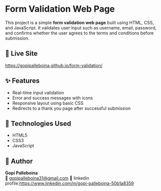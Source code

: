 # Form Validation Web Page

This project is a simple **form validation web page** built using HTML, CSS, and JavaScript. It validates user input such as username, email, password, and confirms whether the user agrees to the terms and conditions before submission.

## 🔗 Live Site

https://gopipalleboina.github.io/form-validation/

## ✨ Features

- Real-time input validation
- Error and success messages with icons
- Responsive layout using basic CSS
- Redirects to a thank you page after successful submission

## 🚀 Technologies Used

- HTML5
- CSS3
-  JavaScript

## 📝 Author

**Gopi Palleboina**  
📧 gopipalleboina31@gmail.com 
🔗 linkedin profile:https://www.linkedin.com/in/gopi-palleboina-50b1a8359

